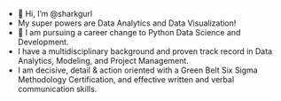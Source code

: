- 👋 Hi, I’m @sharkgurl
-  My super powers are Data Analytics and Data Visualization!
- 👀 I am pursuing a career change to Python Data Science and Development. 
- I have a multidisciplinary background and proven track record in Data Analytics, Modeling, and Project Management. 
- I am decisive, detail & action oriented with a Green Belt Six Sigma Methodology Certification, and effective written and verbal communication skills.

<!---
sharkgurl/sharkgurl is a ✨ special ✨ repository because its `README.md` (this file) appears on your GitHub profile.
You can click the Preview link to take a look at your changes.
--->
